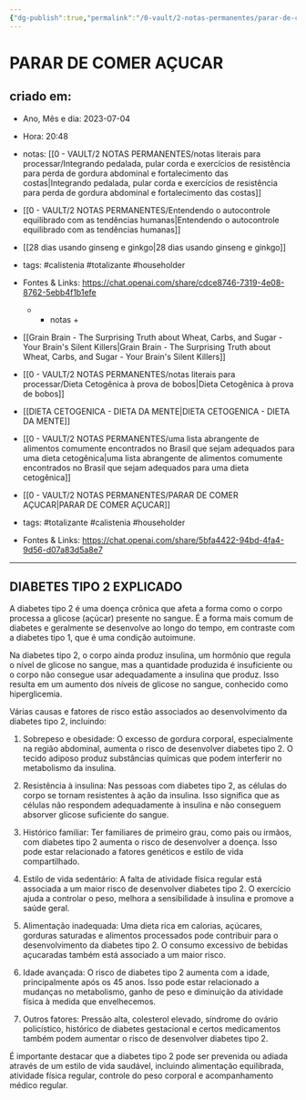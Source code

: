 ```yaml
---
{"dg-publish":true,"permalink":"/0-vault/2-notas-permanentes/parar-de-comer-acucar/","tags":["permanente","calistenia","totalizante","householder"],"dgHomeLink":true,"dgShowLocalGraph":true,"dgShowFileTree":true,"dgEnableSearch":true,"noteIcon":""}
---
```


# PARAR DE COMER AÇUCAR

## criado em: 
-  Ano, Mês e dia: 2023-07-04
- Hora: 20:48

- notas: [[0 - VAULT/2 NOTAS PERMANENTES/notas literais para processar/Integrando pedalada, pular corda e exercícios de resistência para perda de gordura abdominal e fortalecimento das costas\|Integrando pedalada, pular corda e exercícios de resistência para perda de gordura abdominal e fortalecimento das costas]]
- [[0 - VAULT/2 NOTAS PERMANENTES/Entendendo o autocontrole equilibrado com as tendências humanas\|Entendendo o autocontrole equilibrado com as tendências humanas]]
- [[28 dias usando ginseng e ginkgo\|28 dias usando ginseng e ginkgo]]
- tags: #calistenia #totalizante #householder 
- Fontes & Links: https://chat.openai.com/share/cdce8746-7319-4e08-8762-5ebb4f1b1efe
	- - notas + 
- [[Grain Brain - The Surprising Truth about Wheat, Carbs, and Sugar - Your Brain's Silent Killers\|Grain Brain - The Surprising Truth about Wheat, Carbs, and Sugar - Your Brain's Silent Killers]]
- [[0 - VAULT/2 NOTAS PERMANENTES/notas literais para processar/Dieta Cetogênica à prova de bobos\|Dieta Cetogênica à prova de bobos]]
- [[DIETA CETOGENICA - DIETA DA MENTE\|DIETA CETOGENICA - DIETA DA MENTE]]
- [[0 - VAULT/2 NOTAS PERMANENTES/uma lista abrangente de alimentos comumente encontrados no Brasil que sejam adequados para uma dieta cetogênica\|uma lista abrangente de alimentos comumente encontrados no Brasil que sejam adequados para uma dieta cetogênica]]
- [[0 - VAULT/2 NOTAS PERMANENTES/PARAR DE COMER AÇUCAR\|PARAR DE COMER AÇUCAR]]
- tags: #totalizante #calistenia #householder 
- Fontes & Links: https://chat.openai.com/share/5bfa4422-94bd-4fa4-9d56-d07a83d5a8e7 
  
  
---

## DIABETES TIPO 2 EXPLICADO

A diabetes tipo 2 é uma doença crônica que afeta a forma como o corpo processa a glicose (açúcar) presente no sangue. É a forma mais comum de diabetes e geralmente se desenvolve ao longo do tempo, em contraste com a diabetes tipo 1, que é uma condição autoimune.

Na diabetes tipo 2, o corpo ainda produz insulina, um hormônio que regula o nível de glicose no sangue, mas a quantidade produzida é insuficiente ou o corpo não consegue usar adequadamente a insulina que produz. Isso resulta em um aumento dos níveis de glicose no sangue, conhecido como hiperglicemia.

Várias causas e fatores de risco estão associados ao desenvolvimento da diabetes tipo 2, incluindo:

1. Sobrepeso e obesidade: O excesso de gordura corporal, especialmente na região abdominal, aumenta o risco de desenvolver diabetes tipo 2. O tecido adiposo produz substâncias químicas que podem interferir no metabolismo da insulina.

2. Resistência à insulina: Nas pessoas com diabetes tipo 2, as células do corpo se tornam resistentes à ação da insulina. Isso significa que as células não respondem adequadamente à insulina e não conseguem absorver glicose suficiente do sangue.

3. Histórico familiar: Ter familiares de primeiro grau, como pais ou irmãos, com diabetes tipo 2 aumenta o risco de desenvolver a doença. Isso pode estar relacionado a fatores genéticos e estilo de vida compartilhado.

4. Estilo de vida sedentário: A falta de atividade física regular está associada a um maior risco de desenvolver diabetes tipo 2. O exercício ajuda a controlar o peso, melhora a sensibilidade à insulina e promove a saúde geral.

5. Alimentação inadequada: Uma dieta rica em calorias, açúcares, gorduras saturadas e alimentos processados pode contribuir para o desenvolvimento da diabetes tipo 2. O consumo excessivo de bebidas açucaradas também está associado a um maior risco.

6. Idade avançada: O risco de diabetes tipo 2 aumenta com a idade, principalmente após os 45 anos. Isso pode estar relacionado a mudanças no metabolismo, ganho de peso e diminuição da atividade física à medida que envelhecemos.

7. Outros fatores: Pressão alta, colesterol elevado, síndrome do ovário policístico, histórico de diabetes gestacional e certos medicamentos também podem aumentar o risco de desenvolver diabetes tipo 2.

É importante destacar que a diabetes tipo 2 pode ser prevenida ou adiada através de um estilo de vida saudável, incluindo alimentação equilibrada, atividade física regular, controle do peso corporal e acompanhamento médico regular.